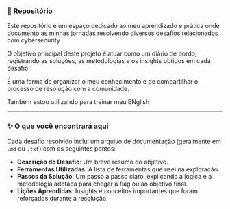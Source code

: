 ### 📖 Repositório

Este repositório é um espaço dedicado ao meu aprendizado e prática onde documento as minhas jornadas resolvendo diversos desafios relacionados com cybersecurity

O objetivo principal deste projeto é atuar como um diário de bordo, registrando as soluções, as metodologias e os insights obtidos em cada desafio. 

É uma forma de organizar o meu conhecimento e de compartilhar o processo de resolução com a comunidade.

Também estou utilizando para treinar meu ENglish

---

### ✨ O que você encontrará aqui

Cada desafio resolvido inclui um arquivo de documentação (geralmente em `.md` ou `.txt`) com os seguintes pontos:

* **Descrição do Desafio**: Um breve resumo do objetivo.
* **Ferramentas Utilizadas**: A lista de ferramentas que usei na exploração.
* **Passos da Solução**: Um passo a passo claro, explicando a lógica e a metodologia adotada para chegar à flag ou ao objetivo final.
* **Lições Aprendidas**: Insights e conceitos importantes que foram reforçados durante a resolução.


